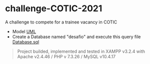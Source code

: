 # challenge-COTIC-2021
A challenge to compete for a trainee vacancy in COTIC
- Model [UML](https://drive.google.com/file/d/1C6QiaF7RSVMNLFh1J1BcQEB4znT1ZhyI/view)
- Create a Database named "desafio" and execute this query file [Database.sql](https://drive.google.com/file/d/1t6tmtzzNh0fp-Fa8JgAt7PwHCJ5T34zm/view?usp=sharing)

>Project builded, implemented and tested in XAMPP v3.2.4 with Apache v2.4.46 / PHP v 7.3.26 / MySQL v10.4.17